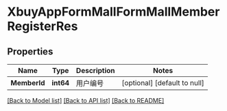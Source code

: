# XbuyAppFormMallFormMallMemberRegisterRes

## Properties
Name | Type | Description | Notes
------------ | ------------- | ------------- | -------------
**MemberId** | **int64** | 用户编号 | [optional] [default to null]

[[Back to Model list]](../README.md#documentation-for-models) [[Back to API list]](../README.md#documentation-for-api-endpoints) [[Back to README]](../README.md)

